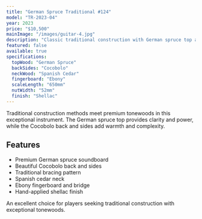 ```yaml
---
title: "German Spruce Traditional #124"
model: "TR-2023-04"
year: 2023
price: "$10,500"
mainImage: "/images/guitar-4.jpg"
description: "Classic traditional construction with German spruce top and Cocobolo back and sides. Perfect balance of power and sweetness."
featured: false
available: true
specifications:
  topWood: "German Spruce"
  backSides: "Cocobolo"
  neckWood: "Spanish Cedar"
  fingerboard: "Ebony"
  scaleLength: "650mm"
  nutWidth: "52mm"
  finish: "Shellac"
---
```


Traditional construction methods meet premium tonewoods in this exceptional instrument. The German spruce top provides clarity and power, while the Cocobolo back and sides add warmth and complexity.

## Features

- Premium German spruce soundboard
- Beautiful Cocobolo back and sides
- Traditional bracing pattern
- Spanish cedar neck
- Ebony fingerboard and bridge
- Hand-applied shellac finish

An excellent choice for players seeking traditional construction with exceptional tonewoods.